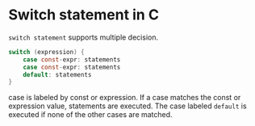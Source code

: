 # Switch statement in C

`switch statement` supports multiple decision.

```c
switch (expression) {
    case const-expr: statements
    case const-expr: statements
    default: statements
}
```

case is labeled by const or expression. If a case matches the const or expression value, statements are executed. The case labeled `default` is executed if none of the other cases are matched.

